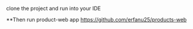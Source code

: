 clone the project
and run into your IDE

**Then run product-web app https://github.com/erfanu25/products-web
